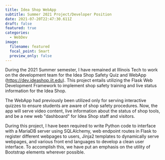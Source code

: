```yaml
---
title: Idea Shop WebApp
subtitle: Summer 2021 Project/Developer Position
date: 2021-07-20T22:47:30.611Z
draft: false
featured: true
categories:
  - WebDev
image:
  filename: featured
  focal_point: Smart
  preview_only: false
---
```

During the 2021 Summer semester, I have remained at Illinois Tech to work on the development team for the Idea Shop Safety Quiz and WebApp (<https://dev.ideashop.iit.edu>). This project entails utilizing the Flask Web Development Framework to implement shop safety training and live status information for the Idea Shop.

The WebApp had previously been utilized only for serving interactive quizzes to ensure students are aware of shop safety procedures. Now, the app will serve video content, live information about the status of shop tools, and be a new web "dashboard" for Idea Shop staff and visitors. 

During this project, I have been required to write Python code to interface with a MariaDB server using SQLAlchemy, web endpoint routes in Flask to register different webpages to users, Jinja2 templates to dynamically serve webpages, and various front end languages to develop a clean user interface. To accomplish this, we have put an emphasis on the utility of Bootstrap elements wherever possible.
